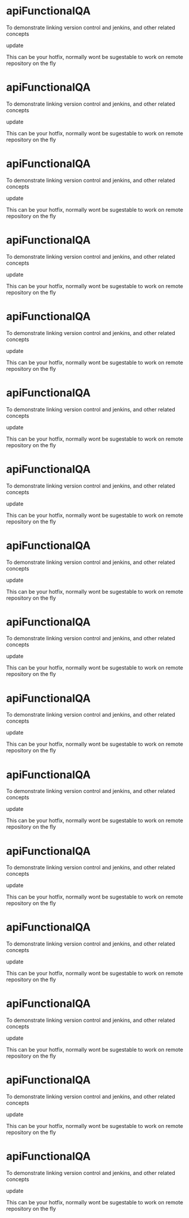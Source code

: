 # apiFunctionalQA
To demonstrate linking version control and jenkins, and other related concepts


update

This can be your hotfix, normally wont be sugestable to work on remote repository on the fly


# apiFunctionalQA
To demonstrate linking version control and jenkins, and other related concepts


update

This can be your hotfix, normally wont be sugestable to work on remote repository on the fly


# apiFunctionalQA
To demonstrate linking version control and jenkins, and other related concepts


update

This can be your hotfix, normally wont be sugestable to work on remote repository on the fly

# apiFunctionalQA
To demonstrate linking version control and jenkins, and other related concepts


update

This can be your hotfix, normally wont be sugestable to work on remote repository on the fly


# apiFunctionalQA
To demonstrate linking version control and jenkins, and other related concepts


update

This can be your hotfix, normally wont be sugestable to work on remote repository on the fly


# apiFunctionalQA
To demonstrate linking version control and jenkins, and other related concepts


update

This can be your hotfix, normally wont be sugestable to work on remote repository on the fly


# apiFunctionalQA
To demonstrate linking version control and jenkins, and other related concepts


update

This can be your hotfix, normally wont be sugestable to work on remote repository on the fly

# apiFunctionalQA
To demonstrate linking version control and jenkins, and other related concepts


update

This can be your hotfix, normally wont be sugestable to work on remote repository on the fly



# apiFunctionalQA
To demonstrate linking version control and jenkins, and other related concepts


update

This can be your hotfix, normally wont be sugestable to work on remote repository on the fly


# apiFunctionalQA
To demonstrate linking version control and jenkins, and other related concepts


update

This can be your hotfix, normally wont be sugestable to work on remote repository on the fly


# apiFunctionalQA
To demonstrate linking version control and jenkins, and other related concepts


update

This can be your hotfix, normally wont be sugestable to work on remote repository on the fly

# apiFunctionalQA
To demonstrate linking version control and jenkins, and other related concepts


update

This can be your hotfix, normally wont be sugestable to work on remote repository on the fly


# apiFunctionalQA
To demonstrate linking version control and jenkins, and other related concepts


update

This can be your hotfix, normally wont be sugestable to work on remote repository on the fly


# apiFunctionalQA
To demonstrate linking version control and jenkins, and other related concepts


update

This can be your hotfix, normally wont be sugestable to work on remote repository on the fly


# apiFunctionalQA
To demonstrate linking version control and jenkins, and other related concepts


update

This can be your hotfix, normally wont be sugestable to work on remote repository on the fly

# apiFunctionalQA
To demonstrate linking version control and jenkins, and other related concepts


update

This can be your hotfix, normally wont be sugestable to work on remote repository on the fly


